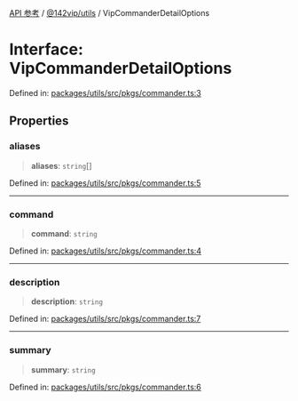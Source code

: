[API 参考](../../../index.md) / [@142vip/utils](../index.md) / VipCommanderDetailOptions

# Interface: VipCommanderDetailOptions

Defined in: [packages/utils/src/pkgs/commander.ts:3](https://github.com/142vip/core-x/blob/15d5bc9ef4bece78c0e60bdf074a2d245f625100/packages/utils/src/pkgs/commander.ts#L3)

## Properties

### aliases

> **aliases**: `string`[]

Defined in: [packages/utils/src/pkgs/commander.ts:5](https://github.com/142vip/core-x/blob/15d5bc9ef4bece78c0e60bdf074a2d245f625100/packages/utils/src/pkgs/commander.ts#L5)

***

### command

> **command**: `string`

Defined in: [packages/utils/src/pkgs/commander.ts:4](https://github.com/142vip/core-x/blob/15d5bc9ef4bece78c0e60bdf074a2d245f625100/packages/utils/src/pkgs/commander.ts#L4)

***

### description

> **description**: `string`

Defined in: [packages/utils/src/pkgs/commander.ts:7](https://github.com/142vip/core-x/blob/15d5bc9ef4bece78c0e60bdf074a2d245f625100/packages/utils/src/pkgs/commander.ts#L7)

***

### summary

> **summary**: `string`

Defined in: [packages/utils/src/pkgs/commander.ts:6](https://github.com/142vip/core-x/blob/15d5bc9ef4bece78c0e60bdf074a2d245f625100/packages/utils/src/pkgs/commander.ts#L6)
